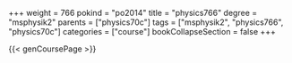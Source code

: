+++
weight = 766
pokind = "po2014"
title = "physics766"
degree = "msphysik2"
parents = ["physics70c"]
tags = ["msphysik2", "physics766", "physics70c"]
categories = ["course"]
bookCollapseSection = false
+++

{{< genCoursePage >}}

